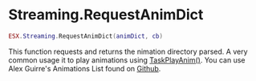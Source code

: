 # Streaming.RequestAnimDict

```lua
ESX.Streaming.RequestAnimDict(animDict, cb)
```

This function requests and returns the nimation directory parsed. A very common usage it to play animations using [TaskPlayAnim()](https://runtime.fivem.net/doc/reference.html#_0xEA47FE3719165B94). You can use Alex Guirre's Animations List found on [Github](https://alexguirre.github.io/animations-list).
